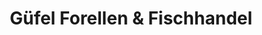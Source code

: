 ---
title: "Güfel Forellen & Fischhandel"
url: /meiningen/guefel-forellen-und-fischhandel/
shop: Fisch
---